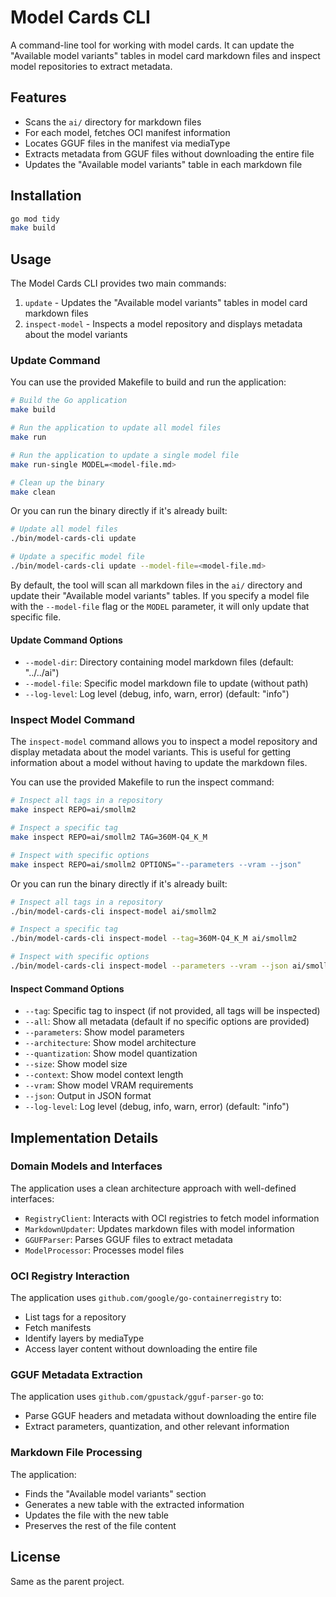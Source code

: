 # Model Cards CLI

A command-line tool for working with model cards. It can update the "Available model variants" tables in model card markdown files and inspect model repositories to extract metadata.

## Features

- Scans the `ai/` directory for markdown files
- For each model, fetches OCI manifest information
- Locates GGUF files in the manifest via mediaType
- Extracts metadata from GGUF files without downloading the entire file
- Updates the "Available model variants" table in each markdown file

## Installation

```bash
go mod tidy
make build
```

## Usage

The Model Cards CLI provides two main commands:

1. `update` - Updates the "Available model variants" tables in model card markdown files
2. `inspect-model` - Inspects a model repository and displays metadata about the model variants

### Update Command

You can use the provided Makefile to build and run the application:

```bash
# Build the Go application
make build

# Run the application to update all model files
make run

# Run the application to update a single model file
make run-single MODEL=<model-file.md>

# Clean up the binary
make clean
```

Or you can run the binary directly if it's already built:

```bash
# Update all model files
./bin/model-cards-cli update

# Update a specific model file
./bin/model-cards-cli update --model-file=<model-file.md>
```

By default, the tool will scan all markdown files in the `ai/` directory and update their "Available model variants" tables. If you specify a model file with the `--model-file` flag or the `MODEL` parameter, it will only update that specific file.

#### Update Command Options

- `--model-dir`: Directory containing model markdown files (default: "../../ai")
- `--model-file`: Specific model markdown file to update (without path)
- `--log-level`: Log level (debug, info, warn, error) (default: "info")

### Inspect Model Command

The `inspect-model` command allows you to inspect a model repository and display metadata about the model variants. This is useful for getting information about a model without having to update the markdown files.

You can use the provided Makefile to run the inspect command:

```bash
# Inspect all tags in a repository
make inspect REPO=ai/smollm2

# Inspect a specific tag
make inspect REPO=ai/smollm2 TAG=360M-Q4_K_M

# Inspect with specific options
make inspect REPO=ai/smollm2 OPTIONS="--parameters --vram --json"
```

Or you can run the binary directly if it's already built:

```bash
# Inspect all tags in a repository
./bin/model-cards-cli inspect-model ai/smollm2

# Inspect a specific tag
./bin/model-cards-cli inspect-model --tag=360M-Q4_K_M ai/smollm2

# Inspect with specific options
./bin/model-cards-cli inspect-model --parameters --vram --json ai/smollm2
```

#### Inspect Command Options

- `--tag`: Specific tag to inspect (if not provided, all tags will be inspected)
- `--all`: Show all metadata (default if no specific options are provided)
- `--parameters`: Show model parameters
- `--architecture`: Show model architecture
- `--quantization`: Show model quantization
- `--size`: Show model size
- `--context`: Show model context length
- `--vram`: Show model VRAM requirements
- `--json`: Output in JSON format
- `--log-level`: Log level (debug, info, warn, error) (default: "info")

## Implementation Details

### Domain Models and Interfaces

The application uses a clean architecture approach with well-defined interfaces:

- `RegistryClient`: Interacts with OCI registries to fetch model information
- `MarkdownUpdater`: Updates markdown files with model information
- `GGUFParser`: Parses GGUF files to extract metadata
- `ModelProcessor`: Processes model files

### OCI Registry Interaction

The application uses `github.com/google/go-containerregistry` to:
- List tags for a repository
- Fetch manifests
- Identify layers by mediaType
- Access layer content without downloading the entire file

### GGUF Metadata Extraction

The application uses `github.com/gpustack/gguf-parser-go` to:
- Parse GGUF headers and metadata without downloading the entire file
- Extract parameters, quantization, and other relevant information

### Markdown File Processing

The application:
- Finds the "Available model variants" section
- Generates a new table with the extracted information
- Updates the file with the new table
- Preserves the rest of the file content

## License

Same as the parent project.
